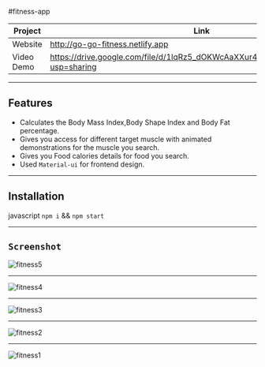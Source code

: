 #fitness-app

| Project | Link |
| ------ | ------ |
| Website |  http://go-go-fitness.netlify.app
| Video Demo | https://drive.google.com/file/d/1lqRz5_dOKWcAaXXur4y8DMdv8YFayL5m/view?usp=sharing
---
## Features
- Calculates the Body Mass Index,Body Shape Index and Body Fat percentage.
- Gives you access for different target muscle with animated demonstrations for the muscle you search. 
- Gives you Food calories details for food you search.
- Used `Material-ui` for frontend design.


---
## Installation

javascript
`npm i` &&
`npm start`



---


## `Screenshot`
![fitness5](https://user-images.githubusercontent.com/67264445/151450819-072b238c-2166-41af-9e0d-8a5df76cdc63.jpeg)

---
![fitness4](https://user-images.githubusercontent.com/67264445/151450862-d419e204-83cf-4dee-8319-57319b85272e.jpeg)

---
![fitness3](https://user-images.githubusercontent.com/67264445/151450896-7769fcd0-4e70-4a85-98d7-63c6597111c6.jpeg)

---
![fitness2](https://user-images.githubusercontent.com/67264445/151450919-4a96991a-3498-4ac5-881c-8f985a05dab0.jpeg)

---
![fitness1](https://user-images.githubusercontent.com/67264445/151450940-300a2e6a-7cd5-4a67-af5e-c64c0d3ee1e6.jpeg)
